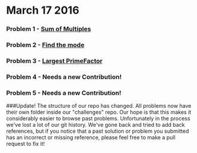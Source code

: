 # March 17 2016

### Problem 1 - [Sum of Multiples](challenges/multiplesOf3And5/multiplesOf3And5.md)
### Problem 2 - [Find the mode](challenges/mode/modequestion.js)
### Problem 3 - [Largest PrimeFactor](challenges/primeFactors/primeFactors.md)
### Problem 4 - Needs a new Contribution!
### Problem 5 - Needs a new Contribution!


###Update!
The structure of our repo has changed. All problems now have their own folder inside our "challenges" repo.
Our hope is that this makes it considerably easier to browse past problems.
Unfortunately in the process we've lost a lot of our git history. We've gone back and tried to add back references, but if you notice that a past solution or problem you submitted has an incorrect or missing reference, please feel free to make a pull request to fix it!
